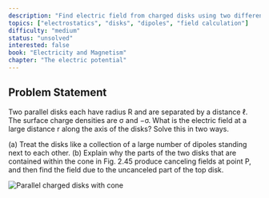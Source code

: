```yaml
---
description: "Find electric field from charged disks using two different methods"
topics: ["electrostatics", "disks", "dipoles", "field calculation"]
difficulty: "medium"
status: "unsolved"
interested: false
book: "Electricity and Magnetism"
chapter: "The electric potential"
---
```


## Problem Statement
Two parallel disks each have radius R and are separated by a distance ℓ. The surface charge densities are σ and −σ. What is the electric field at a large distance r along the axis of the disks? Solve this in two ways.

(a) Treat the disks like a collection of a large number of dipoles standing next to each other.
(b) Explain why the parts of the two disks that are contained within the cone in Fig. 2.45 produce canceling fields at point P, and then find the field due to the uncanceled part of the top disk.

![Parallel charged disks with cone](fig_2.45.png)